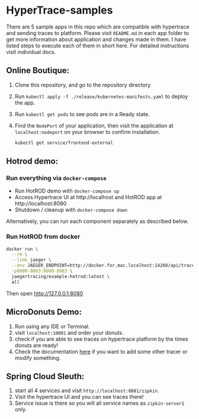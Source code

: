 # HyperTrace-samples

There are 5 sample apps in this repo which are compatible with hypertrace and sending traces to platform. Please visit `README.md` in each app folder to get more information about application and changes made in them. I have listed steps to execute each of them in short here. For detailed instructions visit individual docs.

## Online Boutique:

1. Clone this repository, and go to the repository directory
2. Run `kubectl apply -f ./release/kubernetes-manifests.yaml` to deploy the app.
3. Run `kubectl get pods` to see pods are in a Ready state.
4. Find the `NodePort` of your application, then visit the application at `localhost:nodeport` on your
   browser to confirm installation. 

   ```sh
   kubectl get service/frontend-external
   ```

## Hotrod demo:
### Run everything via `docker-compose`

* Run HotROD demo with `docker-compose up`
* Access Hypertrace UI at http://localhost and HotROD app at http://localhost:8080
* Shutdown / cleanup with `docker-compose down`

Alternatively, you can run each component separately as described below.


### Run HotROD from docker
```bash
docker run \
  --rm \
  --link jaeger \
  --env JAEGER_ENDPOINT=http://docker.for.mac.localhost:14268/api/traces \
  -p8080-8083:8080-8083 \
  jaegertracing/example-hotrod:latest \
  all
```

Then open http://127.0.0.1:8080

## MicroDonuts Demo:
1. Run using any IDE or Terminal.
2. visit `localhost:10001` and order your donuts.
3. check if you are able to see traces on hypertrace platform by the times donuts are ready!
4. Check the documentation [here](https://github.com/opentracing-contrib/java-opentracing-walkthrough/blob/master/README.md) if you want to add some other tracer or modify something. 

## Spring Cloud Sleuth:
1. start all 4 services and visit `http://localhost:8081/zipkin`.
2. Visit the hypertrace UI and you can see traces there!
3. Service issue is there so you will all service names as `zipkin-server1` only. 
